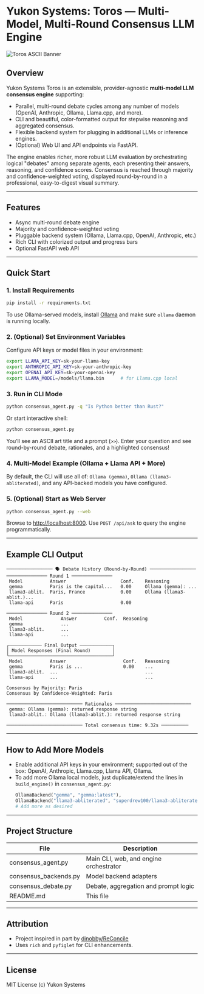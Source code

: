 # Yukon Systems: Toros — Multi-Model, Multi-Round Consensus LLM Engine

![Toros ASCII Banner](https://raw.githubusercontent.com/<your-org>/<your-repo>/main/assets/toros_banner.png) <!-- (optional: replace with your own banner or text) -->

## Overview

Yukon Systems Toros is an extensible, provider-agnostic **multi-model LLM consensus engine** supporting:

- Parallel, multi-round debate cycles among any number of models (OpenAI, Anthropic, Ollama, Llama.cpp, and more).
- CLI and beautiful, color-formatted output for stepwise reasoning and aggregated consensus.
- Flexible backend system for plugging in additional LLMs or inference engines.
- (Optional) Web UI and API endpoints via FastAPI.

The engine enables richer, more robust LLM evaluation by orchestrating logical "debates" among separate agents, each presenting their answers, reasoning, and confidence scores. Consensus is reached through majority and confidence-weighted voting, displayed round-by-round in a professional, easy-to-digest visual summary.

---

## Features

- Async multi-round debate engine
- Majority and confidence-weighted voting
- Pluggable backend system (Ollama, Llama.cpp, OpenAI, Anthropic, etc.)
- Rich CLI with colorized output and progress bars
- Optional FastAPI web API

---

## Quick Start

### 1. Install Requirements

```bash
pip install -r requirements.txt
```
To use Ollama-served models, install [Ollama](https://ollama.com/) and make sure `ollama` daemon is running locally.

### 2. (Optional) Set Environment Variables

Configure API keys or model files in your environment:

```bash
export LLAMA_API_KEY=sk-your-llama-key
export ANTHROPIC_API_KEY=sk-your-anthropic-key
export OPENAI_API_KEY=sk-your-openai-key
export LLAMA_MODEL=/models/llama.bin      # for Llama.cpp local
```

### 3. Run in CLI Mode

```bash
python consensus_agent.py -q "Is Python better than Rust?"
```

Or start interactive shell:

```bash
python consensus_agent.py
```

You’ll see an ASCII art title and a prompt (`>>`). Enter your question and see round-by-round debate, rationales, and a highlighted consensus!

### 4. Multi-Model Example (Ollama + Llama API + More)

By default, the CLI will use all of: `Ollama (gemma)`, `Ollama (llama3-abliterated)`, and any API-backed models you have configured.

### 5. (Optional) Start as Web Server

```bash
python consensus_agent.py --web
```
Browse to [http://localhost:8000](http://localhost:8000). Use `POST /api/ask` to query the engine programmatically.

---

## Example CLI Output

```
───────────────── 🗣️ Debate History (Round-by-Round) ─────────────────
─────────────── Round 1 ───────────────
 Model          Answer                    Conf.    Reasoning
 gemma          Paris is the capital...   0.00     Ollama (gemma): ...
 llama3-ablit.  Paris, France             0.00     Ollama (llama3-ablit.)...
 llama-api      Paris                     0.00   

─────────────── Round 2 ───────────────
 Model              Answer          Conf.  Reasoning
 gemma              ...
 llama3-ablit.      ...
 llama-api          ...

╭──────────── Final Output ────────────╮
│ Model Responses (Final Round)        │
╰──────────────────────────────────────╯
 Model          Answer                     Conf.   Reasoning
 gemma          Paris is ...               0.00    ...
 llama3-ablit.  ...                                ...
 llama-api      ...                                ...

Consensus by Majority: Paris
Consensus by Confidence-Weighted: Paris

──────────────────────────── Rationales ────────────────────────────
 gemma: Ollama (gemma): returned response string
 llama3-ablit.: Ollama (llama3-ablit.): returned response string

──────────────────────────── Total consensus time: 9.32s ──────────
```

---

## How to Add More Models

- Enable additional API keys in your environment; supported out of the box: OpenAI, Anthropic, Llama.cpp, Llama API, Ollama.
- To add more Ollama local models, just duplicate/extend the lines in `build_engine()` in `consensus_agent.py`:
    ```python
    OllamaBackend("gemma", "gemma:latest"),
    OllamaBackend("llama3-abliterated", "superdrew100/llama3-abliterated:latest"),
    # Add more as desired
    ```

---

## Project Structure

| File                   | Description                              |
|------------------------|------------------------------------------|
| consensus_agent.py     | Main CLI, web, and engine orchestrator   |
| consensus_backends.py  | Model backend adapters                   |
| consensus_debate.py    | Debate, aggregation and prompt logic     |
| README.md              | This file                                |

---

## Attribution

- Project inspired in part by [dinobby/ReConcile](https://github.com/dinobby/ReConcile)
- Uses `rich` and `pyfiglet` for CLI enhancements.

---

## License

MIT License (c) Yukon Systems

